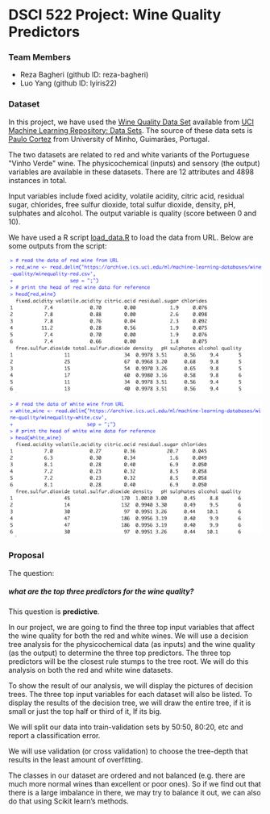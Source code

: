 # DSCI 522 Project: Wine Quality Predictors

### Team Members
- Reza Bagheri (github ID: reza-bagheri)
- Luo Yang (github ID: lyiris22)

### Dataset

In this project, we have used the [Wine Quality Data Set](https://archive.ics.uci.edu/ml/datasets/Wine+Quality) available from [UCI Machine Learning Repository: Data Sets](https://archive.ics.uci.edu/ml/datasets.html). The source of these data sets is [Paulo Cortez](http://www3.dsi.uminho.pt/pcortez) from University of Minho, Guimarães, Portugal.

The two datasets are related to red and white variants of the Portuguese "Vinho Verde" wine. The physicochemical (inputs) and sensory (the output) variables are available in these datasets. There are 12 attributes and 4898 instances in total.

Input variables include fixed acidity, volatile acidity, citric acid, residual sugar, chlorides, free sulfur dioxide, total sulfur dioxide, density, pH, sulphates and alcohol. The output variable is quality (score between 0 and 10).

We have used a R script [load_data.R](/src/load_data.R) to load the data from URL. Below are some outputs from the script:

![Load Red Wine Data](/results/load_red_wine.png)

![Load White Wine Data](/results/load_white_wine.png)


### Proposal
The question:
##### what are the top three predictors for the wine quality?

 This question is **predictive**.

In our project, we are going to find the three top input variables that affect the wine quality for both the red and white wines. We will use a decision tree analysis for the physicochemical data (as inputs) and the wine quality (as the output) to determine the three top predictors. The three top predictors will be the closest rule stumps to the tree root. We will do this analysis on both the red and white wine datasets.

To show the result of our analysis, we will display the pictures of decision trees. The three top input variables for each dataset will also be listed. To display the results of the decision tree, we will draw the entire tree, if it is small or just the top half or third of it, If its big.

We will split our data into train-validation sets by 50:50, 80:20, etc and report a  classification error.

We will use validation (or cross validation) to choose the tree-depth that results in the least amount of overfitting.

The classes in our dataset are ordered and not balanced (e.g. there are much more normal wines than excellent or poor ones). So if we find out that there is a large imbalance in there, we may try to balance it out, we can also do that using Scikit learn’s methods.
